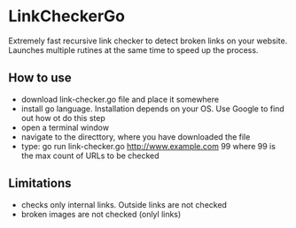 # LinkCheckerGo
Extremely fast recursive link checker to detect broken links on your website. Launches multiple rutines at the same time to speed up the process.

## How to use
- download link-checker.go file and place it somewhere
- install go language. Installation depends on your OS. Use Google to find out how ot do this step
- open a terminal window
- navigate to the directtory, where you have downloaded the file
- type: go run link-checker.go http://www.example.com 99 where 99 is the max count of URLs to be checked

## Limitations
- checks only internal links. Outside links are not checked
- broken images are not checked (onlyl links)
